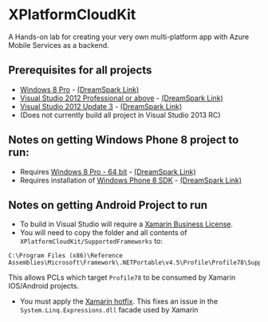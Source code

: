 XPlatformCloudKit
=================

A Hands-on lab for creating your very own multi-platform app with Azure Mobile Services as a backend.


Prerequisites for all projects
------------------------------

* [Windows 8 Pro](http://windows.microsoft.com/en-us/windows/buy?ocid=GA8_O_WOL_DIS_ShopHP_FPP_Light) - [(DreamSpark Link)](https://www.dreamspark.com/student/Windows-8-App-Development.aspx)
* [Visual Studio 2012 Professional or above](http://www.microsoft.com/visualstudio/eng/products/visual-studio-overview) - [(DreamSpark Link)](https://www.dreamspark.com/Product/Product.aspx?productid=44)
* [Visual Studio 2012 Update 3](http://support.microsoft.com/kb/2835600) - [(DreamSpark Link)](https://www.dreamspark.com/Product/Product.aspx?productid=51)
* (Does not currently build all project in Visual Studio 2013 RC)

Notes on getting Windows Phone 8 project to run:
-----------------------------------------------

* Requires [Windows 8 Pro - 64 bit](http://windows.microsoft.com/en-us/windows/buy?ocid=GA8_O_WOL_DIS_ShopHP_FPP_Light) - [(DreamSpark Link)](https://www.dreamspark.com/student/Windows-8-App-Development.aspx)
* Requires installation of [Windows Phone 8 SDK](http://aka.ms/phonesdk-cr) - [(DreamSpark Link)](https://www.dreamspark.com/student/Windows-Phone-8-App-Development.aspx)

Notes on getting Android Project to run
---------------------------------------

- To build in Visual Studio will require a [Xamarin Business License](https://store.xamarin.com/).
- You will need to copy the folder and all contents of `XPlatformCloudKit/SupportedFrameworks` to:
  
```
C:\Program Files (x86)\Reference Assemblies\Microsoft\Framework\.NETPortable\v4.5\Profile\Profile78\SupportedFrameworks
```
This allows PCLs which target `Profile78` to be consumed by Xamarin IOS/Android projects.
- You must apply the [Xamarin hotfix](http://forums.xamarin.com/discussion/5507/using-system-linq-expressions-in-a-pcl-method-causes-typeloadexpression-mono-android-4-7-10024). This fixes an issue in the `System.Linq.Expressions.dll` facade used by Xamarin
